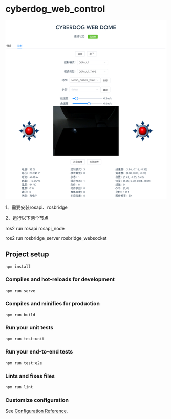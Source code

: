 # cyberdog_web_control

![CyberDogDog](public/img/doc/img.png)

1、需要安装rosapi、rosbridge

2、运行以下两个节点

ros2 run rosapi rosapi_node

ros2 run rosbridge_server rosbridge_websocket


## Project setup
```
npm install
```

### Compiles and hot-reloads for development
```
npm run serve
```

### Compiles and minifies for production
```
npm run build
```

### Run your unit tests
```
npm run test:unit
```

### Run your end-to-end tests
```
npm run test:e2e
```

### Lints and fixes files
```
npm run lint
```

### Customize configuration
See [Configuration Reference](https://cli.vuejs.org/config/).
